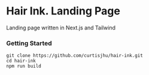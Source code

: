 # Hair Ink. Landing Page

Landing page written in Next.js and Tailwind


### Getting Started
```
git clone https://github.com/curtisjhu/hair-ink.git
cd hair-ink
npm run build
```